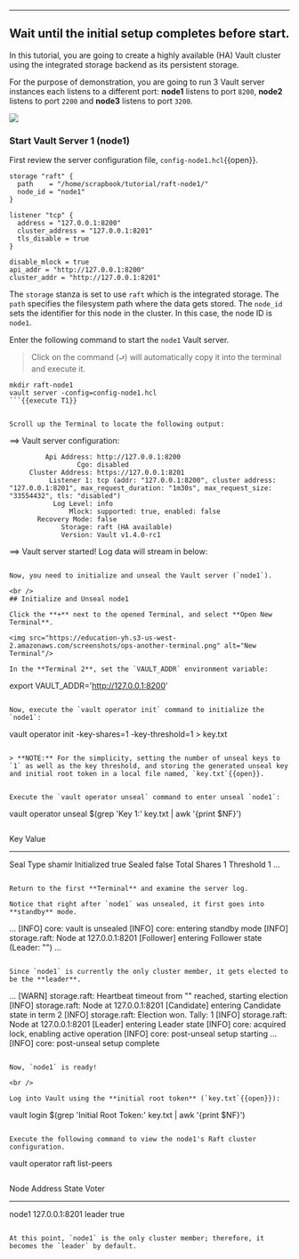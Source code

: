 -----
Wait until the initial setup completes before start.
-----

In this tutorial, you are going to create a highly available (HA) Vault cluster using the integrated storage backend as its persistent storage.

For the purpose of demonstration, you are going to run 3 Vault server instances each listens to a different port: **node1** listens to port `8200`, **node2** listens to port `2200` and **node3** listens to port `3200`.

![](https://education-yh.s3-us-west-2.amazonaws.com/screenshots/raft-storage.png)


### Start Vault Server 1 (node1)

First review the server configuration file, `config-node1.hcl`{{open}}.

```
storage "raft" {
  path    = "/home/scrapbook/tutorial/raft-node1/"
  node_id = "node1"
}

listener "tcp" {
  address = "127.0.0.1:8200"
  cluster_address = "127.0.0.1:8201"
  tls_disable = true
}

disable_mlock = true
api_addr = "http://127.0.0.1:8200"
cluster_addr = "http://127.0.0.1:8201"
```

The `storage` stanza is set to use `raft` which is the integrated storage. The `path` specifies the filesystem path where the data gets stored. The `node_id` sets the identifier for this node in the cluster. In this case, the node ID is `node1`.


Enter the following command to start the `node1` Vault server.  

> Click on the command (`⮐`) will automatically copy it into the terminal and execute it.

```
mkdir raft-node1
vault server -config=config-node1.hcl
```{{execute T1}}


Scroll up the Terminal to locate the following output:

```
==> Vault server configuration:

             Api Address: http://127.0.0.1:8200
                     Cgo: disabled
         Cluster Address: https://127.0.0.1:8201
              Listener 1: tcp (addr: "127.0.0.1:8200", cluster address: "127.0.0.1:8201", max_request_duration: "1m30s", max_request_size: "33554432", tls: "disabled")
               Log Level: info
                   Mlock: supported: true, enabled: false
           Recovery Mode: false
                 Storage: raft (HA available)
                 Version: Vault v1.4.0-rc1

==> Vault server started! Log data will stream in below:
```

Now, you need to initialize and unseal the Vault server (`node1`).

<br />
## Initialize and Unseal node1

Click the **+** next to the opened Terminal, and select **Open New Terminal**.

<img src="https://education-yh.s3-us-west-2.amazonaws.com/screenshots/ops-another-terminal.png" alt="New Terminal"/>

In the **Terminal 2**, set the `VAULT_ADDR` environment variable:

```
export VAULT_ADDR='http://127.0.0.1:8200'
```{{execute T2}}

Now, execute the `vault operator init` command to initialize the `node1`:

```
vault operator init -key-shares=1 -key-threshold=1 > key.txt
```{{execute T2}}

> **NOTE:** For the simplicity, setting the number of unseal keys to `1` as well as the key threshold, and storing the generated unseal key and initial root token in a local file named, `key.txt`{{open}}.


Execute the `vault operator unseal` command to enter unseal `node1`:

```
vault operator unseal $(grep 'Key 1:' key.txt | awk '{print $NF}')
```{{execute T2}}

```
Key                    Value
---                    -----
Seal Type              shamir
Initialized            true
Sealed                 false
Total Shares           1
Threshold              1
...
```

Return to the first **Terminal** and examine the server log.

Notice that right after `node1` was unsealed, it first goes into **standby** mode.

```
...
[INFO]  core: vault is unsealed
[INFO]  core: entering standby mode
[INFO]  storage.raft: Node at 127.0.0.1:8201 [Follower] entering Follower state (Leader: "")
...
```

Since `node1` is currently the only cluster member, it gets elected to be the **leader**.  

```
...
[WARN]  storage.raft: Heartbeat timeout from "" reached, starting election
[INFO]  storage.raft: Node at 127.0.0.1:8201 [Candidate] entering Candidate state in term 2
[INFO]  storage.raft: Election won. Tally: 1
[INFO]  storage.raft: Node at 127.0.0.1:8201 [Leader] entering Leader state
[INFO]  core: acquired lock, enabling active operation
[INFO]  core: post-unseal setup starting
...
[INFO]  core: post-unseal setup complete
```

Now, `node1` is ready!

<br />

Log into Vault using the **initial root token** (`key.txt`{{open}}):

```
vault login $(grep 'Initial Root Token:' key.txt | awk '{print $NF}')
```{{execute T2}}

Execute the following command to view the node1's Raft cluster configuration.

```
vault operator raft list-peers
```{{execute T2}}

```
Node     Address           State     Voter
----     -------           -----     -----
node1    127.0.0.1:8201    leader    true
```

At this point, `node1` is the only cluster member; therefore, it becomes the `leader` by default.
